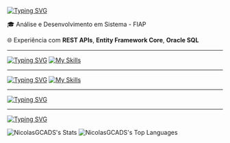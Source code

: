 [![Typing SVG](https://readme-typing-svg.demolab.com?font=Fira+Code&pause=1000&width=435&lines=My+Name+is+Nicolas)](https://git.io/typing-svg)

🎓 Análise e Desenvolvimento em Sistema - FIAP 

🌐 Experiência com **REST APIs**, **Entity Framework Core**, **Oracle SQL**

---

[![Typing SVG](https://readme-typing-svg.demolab.com?font=Fira+Code&pause=1000&color=F70000&width=435&lines=My+Languages)](https://git.io/typing-svg)
[![My Skills](https://skillicons.dev/icons?i=java,cpp,nodejs,css,dotnet,gradle,html,js,maven,nextjs,npm,py,linux,spring,ts,docker,react,windows&theme=dark)](https://skillicons.dev)

---

[![Typing SVG](https://readme-typing-svg.demolab.com?font=Fira+Code&pause=1000&color=BC00F7&width=435&lines=Tools)](https://git.io/typing-svg)
[![My Skills](https://skillicons.dev/icons?i=vscode,idea,git,github,figma)](https://skillicons.dev)

---

[![Typing SVG](https://readme-typing-svg.demolab.com?font=Fira+Code&pause=1000&color=F79845&width=435&lines=%F0%9F%93%AB+Reach+me+)](https://git.io/typing-svg)


---

[![Typing SVG](https://readme-typing-svg.demolab.com?font=Fira+Code&pause=1000&color=F7F600&width=435&lines=%E2%AD%90+GitHub+Stats)](https://git.io/typing-svg)

![NicolasGCADS's Stats](https://github-readme-stats.vercel.app/api?username=NicolasGCADS&theme=dracula&show_icons=true&hide_border=true&count_private=true)
![NicolasGCADS's Top Languages](https://github-readme-stats.vercel.app/api/top-langs/?username=NicolasGCADS&theme=dracula&show_icons=true&hide_border=true&layout=compact)

